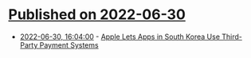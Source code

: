# [Published on 2022-06-30](index.md)

* [2022-06-30, 16:04:00](https://apple.slashdot.org/story/22/06/30/1533250/apple-lets-apps-in-south-korea-use-third-party-payment-systems?utm_source=rss1.0mainlinkanon&utm_medium=feed) - [Apple Lets Apps in South Korea Use Third-Party Payment Systems](https://apple.slashdot.org/story/22/06/30/1533250/apple-lets-apps-in-south-korea-use-third-party-payment-systems?utm_source=rss1.0mainlinkanon&utm_medium=feed)
